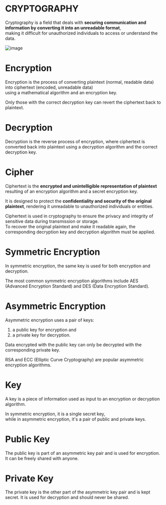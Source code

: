# CRYPTOGRAPHY
Cryptography is a field that deals with **securing communication and information by converting it into an unreadable format**, <br>
making it difficult for unauthorized individuals to access or understand the data.

![image](https://github.com/JashandeepSidhu712/Cryptography/assets/117754690/76158580-4d28-461d-a31c-d924cf2213a2)


# Encryption
Encryption is the process of converting plaintext (normal, readable data) into ciphertext (encoded, unreadable data) <br> 
using a mathematical algorithm and an encryption key. 

Only those with the correct decryption key can revert the ciphertext back to plaintext.

# Decryption
Decryption is the reverse process of encryption, where ciphertext is converted back into plaintext using a decryption algorithm and the correct decryption key.

# Cipher
Ciphertext is the **encrypted and unintelligible representation of plaintext** resulting of an encryption algorithm and a secret encryption key. 

It is designed to protect the **confidentiality and security of the original plaintext**, rendering it unreadable to unauthorized individuals or entities. 

Ciphertext is used in cryptography to ensure the privacy and integrity of sensitive data during transmission or storage. <br>
To recover the original plaintext and make it readable again, the corresponding decryption key and decryption algorithm must be applied.

# Symmetric Encryption
In symmetric encryption, the same key is used for both encryption and decryption. 

The most common symmetric encryption algorithms include AES (Advanced Encryption Standard) and DES (Data Encryption Standard).

# Asymmetric Encryption
Asymmetric encryption uses a pair of keys: 
1. a public key for encryption and
2. a private key for decryption.

Data encrypted with the public key can only be decrypted with the corresponding private key. 

RSA and ECC (Elliptic Curve Cryptography) are popular asymmetric encryption algorithms.

# Key
A key is a piece of information used as input to an encryption or decryption algorithm. 

In symmetric encryption, it is a single secret key, <br>
while in asymmetric encryption, it's a pair of public and private keys.

# Public Key
The public key is part of an asymmetric key pair and is used for encryption. It can be freely shared with anyone.

# Private Key
The private key is the other part of the asymmetric key pair and is kept secret. It is used for decryption and should never be shared.
